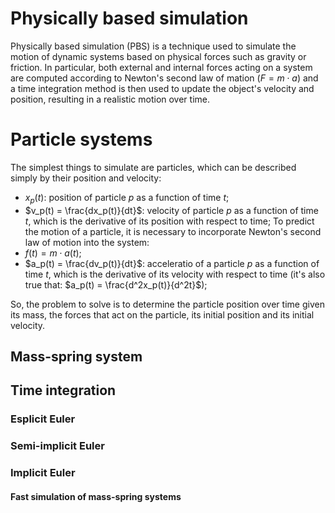 # Physically based simulation
Physically based simulation (PBS) is a technique used to simulate the motion of dynamic systems based on physical forces such as gravity or friction. In particular, both external and internal forces acting on a system are computed according to Newton's second law of mation ($F=m \cdot a$) and a time integration method is then used to update the object's velocity and position, resulting in a realistic motion over time.  

# Particle systems
The simplest things to simulate are particles, which can be described simply by their position and velocity:
* $x_p(t)$: position of particle $p$ as a function of time $t$;
* $v_p(t) = \frac{dx_p(t)}{dt}$: velocity of particle $p$ as a function of time $t$, which is the derivative of its position with respect to time;
To predict the motion of a particle, it is necessary to incorporate Newton's second law of motion into the system:
* $f(t) = m \cdot a(t)$;
* $a_p(t) = \frac{dv_p(t)}{dt}$: acceleratio of a particle $p$ as a function of time $t$, which is the derivative of its velocity with respect to time (it's also true that: $a_p(t) = \frac{d^2x_p(t)}{d^2t}$);

So, the problem to solve is to determine the particle position over time given its mass, the forces that act on the particle, its initial position and its initial velocity.


## Mass-spring system

## Time integration

### Esplicit Euler

### Semi-implicit Euler

### Implicit Euler

#### Fast simulation of mass-spring systems
